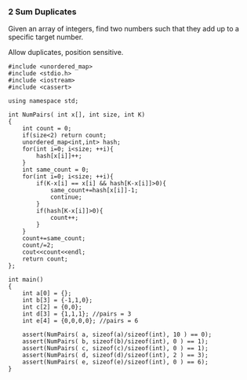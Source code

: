 ### 2 Sum Duplicates
Given an array of integers, find two numbers such that they add up to a specific target number.

Allow duplicates, position sensitive.

```
#include <unordered_map>
#include <stdio.h>
#include <iostream>
#include <cassert>

using namespace std;

int NumPairs( int x[], int size, int K)
{
	int count = 0;
	if(size<2) return count;
	unordered_map<int,int> hash;
	for(int i=0; i<size; ++i){
		hash[x[i]]++;
	}
	int same_count = 0;
	for(int i=0; i<size; ++i){
		if(K-x[i] == x[i] && hash[K-x[i]]>0){
			same_count+=hash[x[i]]-1;
			continue;
		}
		if(hash[K-x[i]]>0){
			count++;
		}
	}
	count+=same_count;
	count/=2;
	cout<<count<<endl;
	return count;
};

int main()
{
	int a[0] = {};
	int b[3] = {-1,1,0};
	int c[2] = {0,0};
	int d[3] = {1,1,1}; //pairs = 3
	int e[4] = {0,0,0,0}; //pairs = 6

	assert(NumPairs( a, sizeof(a)/sizeof(int), 10 ) == 0);
	assert(NumPairs( b, sizeof(b)/sizeof(int), 0 ) == 1);
	assert(NumPairs( c, sizeof(c)/sizeof(int), 0 ) == 1);
	assert(NumPairs( d, sizeof(d)/sizeof(int), 2 ) == 3);
	assert(NumPairs( e, sizeof(e)/sizeof(int), 0 ) == 6);
}
```

